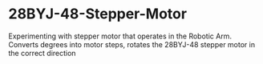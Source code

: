 # 28BYJ-48-Stepper-Motor
Experimenting with stepper motor that operates in the Robotic Arm. Converts degrees into motor steps, rotates the 28BYJ-48 stepper motor in the correct direction
